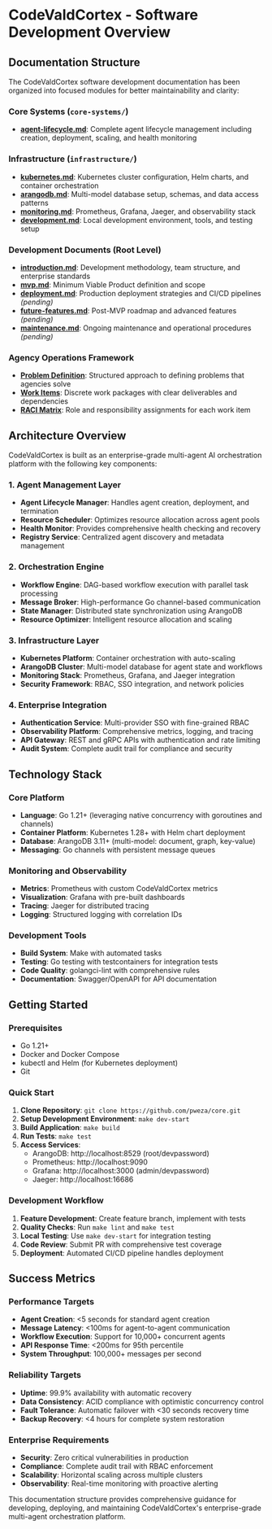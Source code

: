 # CodeValdCortex - Software Development Overview

## Documentation Structure

The CodeValdCortex software development documentation has been organized into focused modules for better maintainability and clarity:

### Core Systems (`core-systems/`)
- **[agent-lifecycle.md](core-systems/agent-lifecycle.md)**: Complete agent lifecycle management including creation, deployment, scaling, and health monitoring

### Infrastructure (`infrastructure/`)
- **[kubernetes.md](infrastructure/kubernetes.md)**: Kubernetes cluster configuration, Helm charts, and container orchestration
- **[arangodb.md](infrastructure/arangodb.md)**: Multi-model database setup, schemas, and data access patterns  
- **[monitoring.md](infrastructure/monitoring.md)**: Prometheus, Grafana, Jaeger, and observability stack
- **[development.md](infrastructure/development.md)**: Local development environment, tools, and testing setup

### Development Documents (Root Level)
- **[introduction.md](introduction.md)**: Development methodology, team structure, and enterprise standards
- **[mvp.md](mvp.md)**: Minimum Viable Product definition and scope
- **[deployment.md](deployment.md)**: Production deployment strategies and CI/CD pipelines *(pending)*
- **[future-features.md](future-features.md)**: Post-MVP roadmap and advanced features *(pending)*
- **[maintenance.md](maintenance.md)**: Ongoing maintenance and operational procedures *(pending)*

### Agency Operations Framework
- **[Problem Definition](../2-SoftwareDesignAndArchitecture/agency-operations-framework.md#problem-definition-module)**: Structured approach to defining problems that agencies solve
- **[Work Items](../2-SoftwareDesignAndArchitecture/agency-operations-framework.md#work-items-wi)**: Discrete work packages with clear deliverables and dependencies  
- **[RACI Matrix](../2-SoftwareDesignAndArchitecture/agency-operations-framework.md#raci-matrix-for-work-items)**: Role and responsibility assignments for each work item

## Architecture Overview

CodeValdCortex is built as an enterprise-grade multi-agent AI orchestration platform with the following key components:

### 1. Agent Management Layer
- **Agent Lifecycle Manager**: Handles agent creation, deployment, and termination
- **Resource Scheduler**: Optimizes resource allocation across agent pools
- **Health Monitor**: Provides comprehensive health checking and recovery
- **Registry Service**: Centralized agent discovery and metadata management

### 2. Orchestration Engine
- **Workflow Engine**: DAG-based workflow execution with parallel task processing
- **Message Broker**: High-performance Go channel-based communication
- **State Manager**: Distributed state synchronization using ArangoDB
- **Resource Optimizer**: Intelligent resource allocation and scaling

### 3. Infrastructure Layer
- **Kubernetes Platform**: Container orchestration with auto-scaling
- **ArangoDB Cluster**: Multi-model database for agent state and workflows
- **Monitoring Stack**: Prometheus, Grafana, and Jaeger integration
- **Security Framework**: RBAC, SSO integration, and network policies

### 4. Enterprise Integration
- **Authentication Service**: Multi-provider SSO with fine-grained RBAC
- **Observability Platform**: Comprehensive metrics, logging, and tracing
- **API Gateway**: REST and gRPC APIs with authentication and rate limiting
- **Audit System**: Complete audit trail for compliance and security

## Technology Stack

### Core Platform
- **Language**: Go 1.21+ (leveraging native concurrency with goroutines and channels)
- **Container Platform**: Kubernetes 1.28+ with Helm chart deployment
- **Database**: ArangoDB 3.11+ (multi-model: document, graph, key-value)
- **Messaging**: Go channels with persistent message queues

### Monitoring and Observability
- **Metrics**: Prometheus with custom CodeValdCortex metrics
- **Visualization**: Grafana with pre-built dashboards
- **Tracing**: Jaeger for distributed tracing
- **Logging**: Structured logging with correlation IDs

### Development Tools
- **Build System**: Make with automated tasks
- **Testing**: Go testing with testcontainers for integration tests
- **Code Quality**: golangci-lint with comprehensive rules
- **Documentation**: Swagger/OpenAPI for API documentation

## Getting Started

### Prerequisites
- Go 1.21+
- Docker and Docker Compose
- kubectl and Helm (for Kubernetes deployment)
- Git

### Quick Start
1. **Clone Repository**: `git clone https://github.com/pweza/core.git`
2. **Setup Development Environment**: `make dev-start`
3. **Build Application**: `make build`
4. **Run Tests**: `make test`
5. **Access Services**:
   - ArangoDB: http://localhost:8529 (root/devpassword)
   - Prometheus: http://localhost:9090
   - Grafana: http://localhost:3000 (admin/devpassword)
   - Jaeger: http://localhost:16686

### Development Workflow
1. **Feature Development**: Create feature branch, implement with tests
2. **Quality Checks**: Run `make lint` and `make test`
3. **Local Testing**: Use `make dev-start` for integration testing
4. **Code Review**: Submit PR with comprehensive test coverage
5. **Deployment**: Automated CI/CD pipeline handles deployment

## Success Metrics

### Performance Targets
- **Agent Creation**: <5 seconds for standard agent creation
- **Message Latency**: <100ms for agent-to-agent communication
- **Workflow Execution**: Support for 10,000+ concurrent agents
- **API Response Time**: <200ms for 95th percentile
- **System Throughput**: 100,000+ messages per second

### Reliability Targets
- **Uptime**: 99.9% availability with automatic recovery
- **Data Consistency**: ACID compliance with optimistic concurrency control
- **Fault Tolerance**: Automatic failover with <30 seconds recovery time
- **Backup Recovery**: <4 hours for complete system restoration

### Enterprise Requirements
- **Security**: Zero critical vulnerabilities in production
- **Compliance**: Complete audit trail with RBAC enforcement
- **Scalability**: Horizontal scaling across multiple clusters
- **Observability**: Real-time monitoring with proactive alerting

This documentation structure provides comprehensive guidance for developing, deploying, and maintaining CodeValdCortex's enterprise-grade multi-agent orchestration platform.